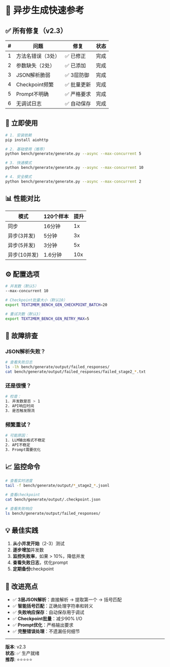 # 🚀 异步生成快速参考

## ✅ 所有修复（v2.3）

| # | 问题 | 修复 | 状态 |
|---|------|------|------|
| 1 | 方法名错误（3处） | ✅ 已修正 | 完成 |
| 2 | 参数缺失（2处） | ✅ 已添加 | 完成 |
| 3 | JSON解析脆弱 | ✅ 3层防御 | 完成 |
| 4 | Checkpoint频繁 | ✅ 批量更新 | 完成 |
| 5 | Prompt不明确 | ✅ 严格要求 | 完成 |
| 6 | 无调试日志 | ✅ 自动保存 | 完成 |

## 🎯 立即使用

```bash
# 1. 安装依赖
pip install aiohttp

# 2. 基础使用（推荐）
python bench/generate/generate.py --async --max-concurrent 5

# 3. 快速模式
python bench/generate/generate.py --async --max-concurrent 10

# 4. 安全模式
python bench/generate/generate.py --async --max-concurrent 2
```

## 📊 性能对比

| 模式 | 120个样本 | 提升 |
|------|----------|------|
| 同步 | 16分钟 | 1x |
| 异步(3并发) | 5分钟 | 3x |
| 异步(5并发) | 3分钟 | 5x |
| 异步(10并发) | 1.6分钟 | 10x |

## ⚙️ 配置选项

```bash
# 并发数（默认5）
--max-concurrent 10

# Checkpoint批量大小（默认10）
export TEXT2MEM_BENCH_GEN_CHECKPOINT_BATCH=20

# 重试次数（默认3）
export TEXT2MEM_BENCH_GEN_RETRY_MAX=5
```

## 🐛 故障排查

### JSON解析失败？
```bash
# 查看失败日志
ls -lh bench/generate/output/failed_responses/
cat bench/generate/output/failed_responses/failed_stage2_*.txt
```

### 还是很慢？
```bash
# 检查：
1. 并发数是否 > 1
2. API响应时间
3. 是否触发限流
```

### 频繁重试？
```bash
# 可能原因：
1. LLM输出格式不稳定
2. API不稳定
3. Prompt需要优化
```

## 📈 监控命令

```bash
# 查看实时进度
tail -f bench/generate/output/*_stage2_*.jsonl

# 查看checkpoint
cat bench/generate/output/.checkpoint.json

# 查看失败响应
ls bench/generate/output/failed_responses/
```

## 💡 最佳实践

1. **从小并发开始**（2-3）测试
2. **逐步增加**并发数
3. **监控失败率**，如果 > 10%，降低并发
4. **查看失败日志**，优化prompt
5. **定期备份**checkpoint

## 🎉 改进亮点

- ✅ **3层JSON解析**：直接解析 → 提取第一个 → 括号匹配
- ✅ **智能括号匹配**：正确处理字符串和转义
- ✅ **失败响应保存**：自动保存用于调试
- ✅ **Checkpoint批量**：减少90% I/O
- ✅ **Prompt优化**：严格输出要求
- ✅ **完整错误处理**：不遗漏任何细节

---

**版本**: v2.3  
**状态**: ✅ 生产就绪  
**推荐**: ⭐⭐⭐⭐⭐
